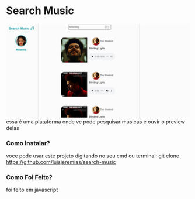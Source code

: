 # Search Music
![Img](https://github.com/luisjeremias/search-music/blob/master/capture.JPG?raw=true)
essa é uma plataforma onde vc pode pesquisar musicas e ouvir o preview delas

### Como Instalar?

voce pode usar este projeto digitando no seu cmd ou terminal:
git clone https://github.com/luisjeremias/search-music


### Como Foi Feito?

foi feito em javascript 


